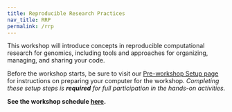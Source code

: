 ```yaml
---
title: Reproducible Research Practices
nav_title: RRP
permalink: /rrp
---
```



This workshop will introduce concepts in reproducible computational research for genomics, including tools and approaches for organizing, managing, and sharing your code.

Before the workshop starts, be sure to visit our [Pre-workshop Setup page](setup.md) for instructions on preparing your computer for the workshop.
_Completing these setup steps is **required** for full participation in the hands-on activities._

**See the workshop schedule [here](./schedule.md).**